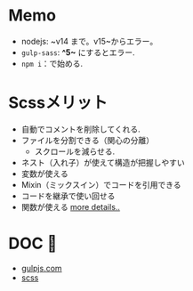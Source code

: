 # Memo
- nodejs: ~v14 まで。v15~からエラー。
- `gulp-sass`: **^5~** にするとエラー.
- `npm i`：で始める.

# Scssメリット
- 自動でコメントを削除してくれる.
- ファイルを分割できる（関心の分離）
  - スクロールを減らせる.
- ネスト（入れ子）が使えて構造が把握しやすい
- 変数が使える
- Mixin（ミックスイン）でコードを引用できる
- コードを継承で使い回せる
- 関数が使える
[more details..](https://digitalidentity.co.jp/blog/creative/css-sass.html)
# DOC 📖
- [gulpjs.com](https://gulpjs.com/)
- [scss](https://sass-lang.com/documentation/at-rules/import)
